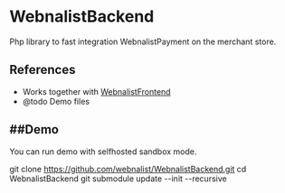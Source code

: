 # WebnalistBackend
Php library to fast integration WebnalistPayment on the merchant store.

## References
* Works together with [WebnalistFrontend](https://github.com/webnalist/WebnalistFrontend)
* @todo Demo files

##Demo
------
You can run demo with selfhosted sandbox mode.

git clone https://github.com/webnalist/WebnalistBackend.git
cd WebnalistBackend
git submodule update --init --recursive